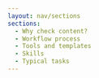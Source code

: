```yaml
---
layout: nav/sections
sections:
  - Why check content?
  - Workflow process
  - Tools and templates
  - Skills
  - Typical tasks
---
```

